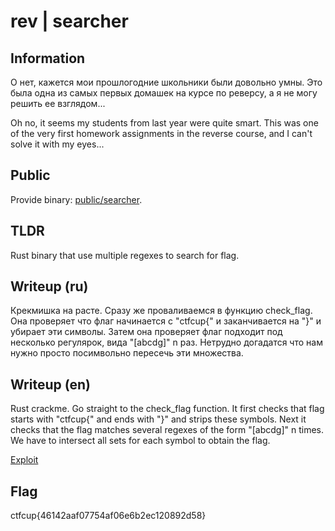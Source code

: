# rev | searcher

## Information

О нет, кажется мои прошлогодние школьники были довольно умны. Это была одна из самых первых домашек на курсе по реверсу, а я не могу решить ее взглядом...

Oh no, it seems my students from last year were quite smart. This was one of the very first homework assignments in the reverse course, and I can't solve it with my eyes...

## Public

Provide binary: [public/searcher](public/searcher).

## TLDR

Rust binary that use multiple regexes to search for flag.

## Writeup (ru)

Крекмишка на расте. Сразу же проваливаемся в функцию check_flag. Она проверяет что флаг начинается с "ctfcup{" и заканчивается на "}" и убирает эти символы. Затем она проверяет флаг подходит под несколько регулярок, вида "[abcdg]" n раз. Нетрудно догадатся что нам нужно просто посимвольно пересечь эти множества.

## Writeup (en)

Rust crackme. Go straight to the check_flag function. It first checks that flag starts with "ctfcup{" and ends with "}" and strips these symbols. Next it checks that the flag matches several regexes of the form "[abcdg]" n times. We have to intersect all sets for each symbol to obtain the flag.


[Exploit](solve/solve.py)

## Flag

ctfcup{46142aaf07754af06e6b2ec120892d58}
